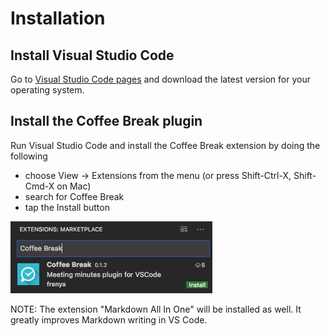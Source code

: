 # Installation

## Install Visual Studio Code

Go to [Visual Studio Code pages](https://code.visualstudio.com/) and download the latest version for your operating system.

## Install the Coffee Break plugin

Run Visual Studio Code and install the Coffee Break extension by doing the following

- choose View -> Extensions from the menu (or press Shift-Ctrl-X, Shift-Cmd-X on Mac)
- search for Coffee Break
- tap the Install button

![Search](resources/doc/extension_search.png)

NOTE: The extension "Markdown All In One" will be installed as well. It greatly improves Markdown writing in VS Code.

